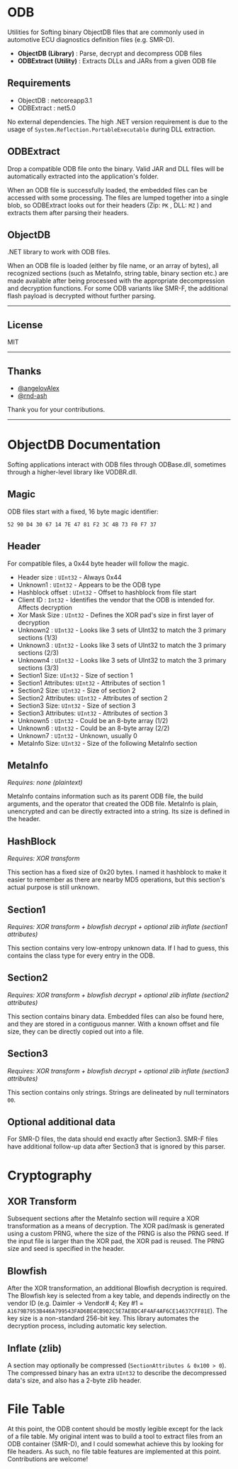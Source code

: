 # ODB

Utilities for Softing binary ObjectDB files that are commonly used in automotive ECU diagnostics definition files (e.g. SMR-D). 

- **ObjectDB (Library)** : Parse, decrypt and decompress ODB files
- **ODBExtract (Utility)** : Extracts DLLs and JARs from a given ODB file

## Requirements

- ObjectDB : netcoreapp3.1
- ODBExtract : net5.0

No external dependencies. The high .NET version requirement is due to the usage of `System.Reflection.PortableExecutable` during DLL extraction.

## ODBExtract

Drop a compatible ODB file onto the binary. Valid JAR and DLL files will be automatically extracted into the application's folder.

When an ODB file is successfully loaded, the embedded files can be accessed with some processing. The files are lumped together into a single blob, so ODBExtract looks out for their headers (Zip: `PK` , DLL: `MZ` ) and extracts them after parsing their headers.

## ObjectDB

.NET library to work with ODB files. 

When an ODB file is loaded (either by file name, or an array of bytes), all recognized sections (such as MetaInfo, string table, binary section etc.) are made available after being processed with the appropriate decompression and decryption functions. For some ODB variants like SMR-F, the additional flash payload is decrypted without further parsing.

---

## License

MIT

---

## Thanks

- [@angelovAlex](https://github.com/angelovAlex)
- [@rnd-ash](https://github.com/rnd-ash)

Thank you for your contributions.

---

# ObjectDB Documentation

Softing applications interact with ODB files through ODBase.dll, sometimes through a higher-level library like VODBR.dll.

## Magic

ODB files start with a fixed, 16 byte magic identifier:

`52 90 D4 30 67 14 7E 47 81 F2 3C 4B 73 F0 F7 37`

## Header

For compatible files, a 0x44 byte header will follow the magic.

- Header size : `UInt32` - Always 0x44
- Unknown1 : `UInt32` - Appears to be the ODB type
- Hashblock offset : `UInt32` - Offset to hashblock from file start
- Client ID : `Int32` - Identifies the vendor that the ODB is intended for. Affects decryption
- Xor Mask Size : `UInt32` - Defines the XOR pad's size in first layer of decryption
- Unknown2 : `UInt32` - Looks like 3 sets of UInt32 to match the 3 primary sections (1/3)
- Unknown3 : `UInt32` - Looks like 3 sets of UInt32 to match the 3 primary sections (2/3)
- Unknown4 : `UInt32` - Looks like 3 sets of UInt32 to match the 3 primary sections (3/3)
- Section1 Size: `UInt32` - Size of section 1
- Section1 Attributes: `UInt32` - Attributes of section 1
- Section2 Size: `UInt32` - Size of section 2
- Section2 Attributes: `UInt32` - Attributes of section 2
- Section3 Size: `UInt32` - Size of section 3
- Section3 Attributes: `UInt32` - Attributes of section 3
- Unknown5 : `UInt32` - Could be an 8-byte array (1/2)
- Unknown6 : `UInt32` - Could be an 8-byte array (2/2)
- Unknown7 : `UInt32` - Unknown, usually 0
- MetaInfo Size: `UInt32` - Size of the following MetaInfo section

## MetaInfo

*Requires: none (plaintext)*

MetaInfo contains information such as its parent ODB file, the build arguments, and the operator that created the ODB file. MetaInfo is plain, unencrypted and can be directly extracted into a string. Its size is defined in the header. 

## HashBlock

*Requires: XOR transform*

This section has a fixed size of 0x20 bytes. I named it hashblock to make it easier to remember as there are nearby MD5 operations, but this section's actual purpose is still unknown.

## Section1

*Requires: XOR transform + blowfish decrypt + optional zlib inflate (section1 attributes)*

This section contains very low-entropy unknown data. If I had to guess, this contains the class type for every entry in the ODB.

## Section2

*Requires: XOR transform + blowfish decrypt + optional zlib inflate (section2 attributes)*

This section contains binary data. Embedded files can also be found here, and they are stored in a contiguous manner. With a known offset and file size, they can be directly copied out into a file.

## Section3

*Requires: XOR transform + blowfish decrypt + optional zlib inflate (section3 attributes)*

This section contains only strings. Strings are delineated by null terminators `00`.

## Optional additional data

For SMR-D files, the data should end exactly after Section3. SMR-F files have additional follow-up data after Section3 that is ignored by this parser.

# Cryptography

## XOR Transform

Subsequent sections after the MetaInfo section will require a XOR transformation as a means of decryption. The XOR pad/mask is generated using a custom PRNG, where the size of the PRNG is also the PRNG seed. If the input file is larger than the XOR pad, the XOR pad is reused. The PRNG size and seed is specified in the header. 

## Blowfish

After the XOR transformation, an additional Blowfish decryption is required. The Blowfish key is selected from a key table, and depends indirectly on the vendor ID (e.g. Dаіmlеr → Vendor# 4; Key #1 = `A1679B7953B446A799543FAD6BE4CB902C5E7AE8DC4F4AF4AF6CE14637CFF81E`). The key size is a non-standard 256-bit key. This library automates the decryption process, including automatic key selection.

## Inflate (zlib)

A section may optionally be compressed (`SectionAttributes & 0x100 > 0`). The compressed binary has an extra `UInt32` to describe the decompressed data's size, and also has a 2-byte zlib header.

# File Table

At this point, the ODB content should be mostly legible except for the lack of a file table. My original intent was to build a tool to extract files from an ODB container (SMR-D), and I could somewhat achieve this by looking for file headers. As such, no file table features are implemented at this point. Contributions are welcome!